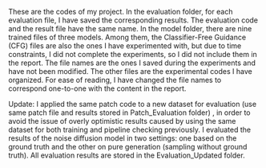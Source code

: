 These are the codes of my project. In the evaluation folder, for each evaluation file, I have saved the corresponding results. The evaluation code and the result file have the same name. In the model folder, there are nine trained files of three models. Among them, the Classifier-Free Guidance (CFG) files are also the ones I have experimented with, but due to time constraints, I did not complete the experiments, so I did not include them in the report. The file names are the ones I saved during the experiments and have not been modified. The other files are the experimental codes I have organized. For ease of reading, I have changed the file names to correspond one-to-one with the content in the report.

Update: I applied the same patch code to a new dataset for evaluation (use same patch file and results stored in Patch_Evaluation folder) , in order to avoid the issue of overly optimistic results caused by using the same dataset for both training and pipeline checking previously. I evaluated the results of the noise diffusion model in two settings: one based on the ground truth and the other on pure generation (sampling without ground truth). All evaluation results are stored in the Evaluation_Updated folder. 